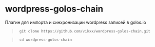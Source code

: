 # wordpress-golos-chain
Плагин для импорта и синхронизации wordpress записей в golos.io

>` git clone https://github.com/vikxx/wordpress-golos-chain.git`

>` cd wordpress-golos-chain`
